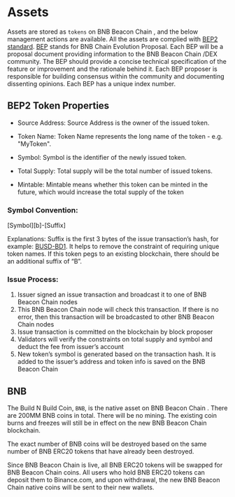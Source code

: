 # Assets

Assets are stored as `tokens` on BNB Beacon Chain , and the below management actions are available. All the assets are complied with [BEP2 standard](https://github.com/bnb-chain/BEPs/blob/master/BEPs/BEP2.md). [BEP](https://github.com/bnb-chain/BEPs/blob/master/BEPs/BEP1.md) stands for BNB Chain Evolution Proposal. Each BEP will be a proposal document providing information to the BNB Beacon Chain /DEX community. The BEP should provide a concise technical specification of the feature or improvement and the rationale behind it. Each BEP proposer is responsible for building consensus within the community and documenting dissenting opinions. Each BEP has a unique index number.

## BEP2 Token Properties

- Source Address: Source Address is the owner of the issued token.

- Token Name: Token Name represents the long name of the token - e.g. "MyToken".

- Symbol: Symbol is the identifier of the newly issued token.

- Total Supply: Total supply will be the total number of issued tokens.

- Mintable: Mintable means whether this token can be minted in the future, which would increase the total supply of the token

### Symbol Convention:

[Symbol][b]-[Suffix]

Explanations: Suffix is the first 3 bytes of the issue transaction’s hash, for example: [BUSD-BD1](https://explorer.bnbchain.org/asset/BUSD-BD1). It helps to remove the constraint of requiring unique token names. If this token pegs to an existing blockchain, there should be an additional suffix of “B”.

### Issue Process:

1. Issuer signed an issue transaction and broadcast it to one of BNB Beacon Chain nodes
2. This BNB Beacon Chain  node will check this transaction. If there is no error, then this transaction will be broadcasted to other BNB Beacon Chain  nodes
3. Issue transaction is committed on the blockchain by block proposer
4. Validators will verify the constraints on total supply and symbol and deduct the fee from issuer’s account
5. New token’s symbol is generated based on the transaction hash. It is added to the issuer’s address and token info is saved on the BNB Beacon Chain 

## BNB

The Build N Build Coin, `BNB`, is the native asset on BNB Beacon Chain . There are 200MM BNB coins in total. There will be no mining. The existing coin burns and freezes will still be in effect on the new BNB Beacon Chain  blockchain.

The exact number of BNB coins will be destroyed based on the same number of BNB ERC20 tokens that have already been destroyed.

Since BNB Beacon Chain  is live, all BNB ERC20 tokens will be swapped for BNB Beacon Chain  coins. All users who hold BNB ERC20 tokens can deposit them to Binance.com, and upon withdrawal, the new BNB Beacon Chain  native coins will be sent to their new wallets.
